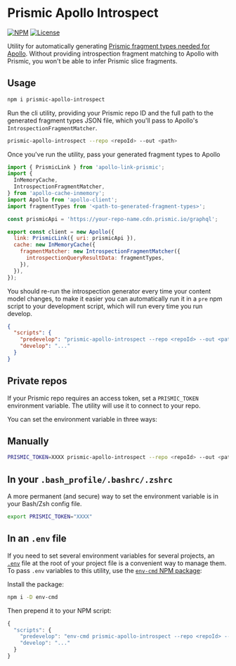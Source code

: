 # Prismic Apollo Introspect

[![NPM](https://img.shields.io/npm/v/prismic-apollo-introspect)](https://www.npmjs.com/package/prismic-apollo-introspect) [![License](https://img.shields.io/npm/l/prismic-apollo-introspect)](https://github.com/madeleineostoja/prismic-apollo-introspect/blob/master/LICENSE.md)

Utility for automatically generating [Prismic fragment types needed for Apollo](https://prismic.io/docs/technologies/introspection-fragment-matching-with-graphql). Without providing introspection fragment matching to Apollo with Prismic, you won't be able to infer Prismic slice fragments.

## Usage

```sh
npm i prismic-apollo-introspect
```

Run the cli utility, providing your Prismic repo ID and the full path to the generated fragment types JSON file, which you'll pass to Apollo's `IntrospectionFragmentMatcher`.

```sh
prismic-apollo-introspect --repo <repoId> --out <path>
```

Once you've run the utility, pass your generated fragment types to Apollo

```js
import { PrismicLink } from 'apollo-link-prismic';
import {
  InMemoryCache,
  IntrospectionFragmentMatcher,
} from 'apollo-cache-inmemory';
import Apollo from 'apollo-client';
import fragmentTypes from '<path-to-generated-fragment-types>';

const prismicApi = 'https://your-repo-name.cdn.prismic.io/graphql';

export const client = new Apollo({
  link: PrismicLink({ uri: prismicApi }),
  cache: new InMemoryCache({
    fragmentMatcher: new IntrospectionFragmentMatcher({
      introspectionQueryResultData: fragmentTypes,
    }),
  }),
});
```

You should re-run the introspection generator every time your content model changes, to make it easier you can automatically run it in a `pre` npm script to your development script, which will run every time you run develop.

```json
{
  "scripts": {
    "predevelop": "prismic-apollo-introspect --repo <repoId> --out <path>",
    "develop": "..."
  }
}
```

## Private repos

If your Prismic repo requires an access token, set a `PRISMIC_TOKEN` environment variable. The utility will use it to connect to your repo.

You can set the environment variable in three ways:

## Manually

```sh
PRISMIC_TOKEN=XXXX prismic-apollo-introspect --repo <repoId> --out <path>
```

## In your `.bash_profile/.bashrc/.zshrc`

A more permanent (and secure) way to set the environment variable is in your Bash/Zsh config file.

```sh
export PRISMIC_TOKEN="XXXX"
```

## In an `.env` file

If you need to set several environment variables for several projects, an [`.env`](https://nodejs.dev/learn/how-to-read-environment-variables-from-nodejs) file at the root of your project file is a convenient way to manage them. To pass `.env` variables to this utility, use the [`env-cmd` NPM package](https://github.com/toddbluhm/env-cmd):

Install the package:

```sh
npm i -D env-cmd
```

Then prepend it to your NPM script:

```js
{
  "scripts": {
    "predevelop": "env-cmd prismic-apollo-introspect --repo <repoId> --out <path>",
    "develop": "..."
  }
}
```
